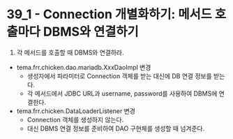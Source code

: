 # 39_1 - Connection 개별화하기: 메서드 호출마다 DBMS와 연결하기
 
1) 각 메서드를 호출할 때 DBMS와 연결하라.
 
- tema.frr.chicken.dao.mariadb.XxxDaoImpl 변경
  - 생성자에서 파라미터로 Connection 객체를 받는 대신에 DB 연결 정보를 받는다.
  - 각 메서드에서 JDBC URL과 username, password를 사용하여 DBMS에 연결한다.
- tema.frr.chicken.DataLoaderListener 변경
  - Connection 객체를 생성하지 않는다.
  - 대신 DBMS 연결 정보를 준비하여 DAO 구현체를 생성할 때 넘겨준다.
 
